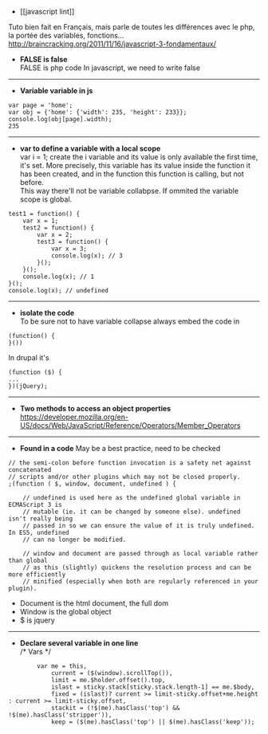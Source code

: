 * [[javascript lint]]

Tuto bien fait en Français, mais parle de toutes les différences avec le php, la portée des variables, fonctions...   
http://braincracking.org/2011/11/16/javascript-3-fondamentaux/   

* **FALSE is false**   
FALSE is php code
In javascript, we need to write false   

***

* **Variable variable in js**   
```
var page = 'home';
var obj = {'home': {'width': 235, 'height': 233}};
console.log(obj[page].width);
235
```

***

* **var to define a variable with a local scope**   
var i = 1; create the i variable and its value is only available the first time, it's set.
More precisely, this variable has its value inside the function it has been created, and in the function this function is calling, but not before.   
This way there'll not be variable collabpse. If ommited the variable scope is global.

```
test1 = function() {
	var x = 1;
	test2 = function() {
		var x = 2;
		test3 = function() {
			var x = 3;
			console.log(x); // 3
		}();
	}();
	console.log(x); // 1
}();
console.log(x); // undefined
```

***

* **isolate the code**   
To be sure not to have variable collapse always embed the code in 
```
(function() { 
}()) 
```
In drupal it's   
```
(function ($) {
...
})(jQuery);
```

***
* **Two methods to access an object properties**
https://developer.mozilla.org/en-US/docs/Web/JavaScript/Reference/Operators/Member_Operators

***

* **Found in a code** May be a best practice, need to be checked

````
// the semi-colon before function invocation is a safety net against concatenated
// scripts and/or other plugins which may not be closed properly.
;(function ( $, window, document, undefined ) {

	// undefined is used here as the undefined global variable in ECMAScript 3 is
	// mutable (ie. it can be changed by someone else). undefined isn't really being
	// passed in so we can ensure the value of it is truly undefined. In ES5, undefined
	// can no longer be modified.

	// window and document are passed through as local variable rather than global
	// as this (slightly) quickens the resolution process and can be more efficiently
	// minified (especially when both are regularly referenced in your plugin).
````

* Document is the html document, the full dom    
* Window is the global object    
* $ is jquery  

***

* **Declare several variable in one line**    
/* Vars */
````
		var me = this,
			current = ($(window).scrollTop()),
			limit = me.$holder.offset().top,
			islast = sticky.stack[sticky.stack.length-1] == me.$body,
			fixed = (islast)? current >= limit-sticky.offset+me.height : current >= limit-sticky.offset,
			stackit = (!$(me).hasClass('top') && !$(me).hasClass('stripper')),
			keep = ($(me).hasClass('top') || $(me).hasClass('keep')); 
````
